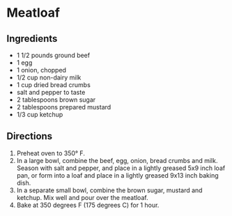 # Meatloaf
## Ingredients
-   1 1/2 pounds ground beef
-   1 egg
-   1 onion, chopped
-   1/2 cup non-dairy milk
-   1 cup dried bread crumbs
-   salt and pepper to taste
-   2 tablespoons brown sugar
-   2 tablespoons prepared mustard
-   1/3 cup ketchup

## Directions
1.  Preheat oven to 350° F.
2.  In a large bowl, combine the beef, egg, onion, bread crumbs and milk. Season with salt and pepper, and place in a lightly greased 5x9 inch loaf pan, or form into a loaf and place in a lightly greased 9x13 inch baking dish.
3.  In a separate small bowl, combine the brown sugar, mustard and ketchup. Mix well and pour over the meatloaf.
4.  Bake at 350 degrees F (175 degrees C) for 1 hour. 
